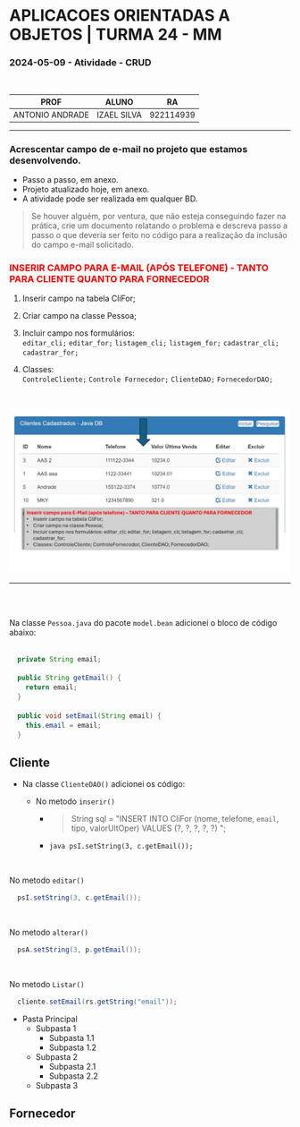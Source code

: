 # APLICACOES ORIENTADAS A OBJETOS | TURMA 24 - MM

### 2024-05-09 - Atividade - CRUD
<br>

| PROF | ALUNO | RA |
|----------|----------|----------|
| ANTONIO ANDRADE   | IZAEL SILVA   | 922114939   |

---

### Acrescentar campo de e-mail no projeto que estamos desenvolvendo. 
* Passo a passo, em anexo.
* Projeto atualizado hoje, em anexo.
* A atividade pode ser realizada em qualquer BD.

> Se houver alguém, por ventura, que não esteja conseguindo fazer na prática, crie um documento relatando o problema e descreva passo a passo o que deveria ser feito no código para a realização da inclusão do campo e-mail solicitado.

<h3 style="color:red;text-transform:uppercase;">
  Inserir campo para E-Mail (após telefone) - TANTO PARA CLIENTE QUANTO PARA FORNECEDOR
</h3>

1. Inserir campo na tabela CliFor;

2. Criar campo na classe Pessoa;

3. Incluir campo nos formulários: <br>
`editar_cli;` `editar_for;` `listagem_cli;` `listagem_for;` `cadastrar_cli;` `cadastrar_for;`

4. Classes: <br>
`ControleCliente;` `Controle Fornecedor;` `ClienteDAO;` `FornecedorDAO;`

<br>

![alt text](image.png)

---

<br>
<br>

Na classe `Pessoa.java` do pacote `model.bean` adicionei o bloco de código abaixo:
```java

  private String email;

  public String getEmail() {
    return email;
  }

  public void setEmail(String email) {
    this.email = email;
  }

```

## Cliente
* Na classe `ClienteDAO()` adicionei os código:

  * No metodo `inserir()`

    * > String sql = "INSERT INTO CliFor (nome, telefone, `email`, tipo, valorUltOper) VALUES (?, ?, ?, ?, ?) ";

    * ```java psI.setString(3, c.getEmail()); ```
    
<br>

No metodo `editar()`
```java
  psI.setString(3, c.getEmail());
```
<br>

No metodo `alterar()`
```java
  psA.setString(3, p.getEmail());
```
<br>

No metodo `Listar()`
```java
  cliente.setEmail(rs.getString("email"));
```

- Pasta Principal
  - Subpasta 1
    - Subpasta 1.1
    - Subpasta 1.2
  - Subpasta 2
    - Subpasta 2.1
    - Subpasta 2.2
  - Subpasta 3


## Fornecedor